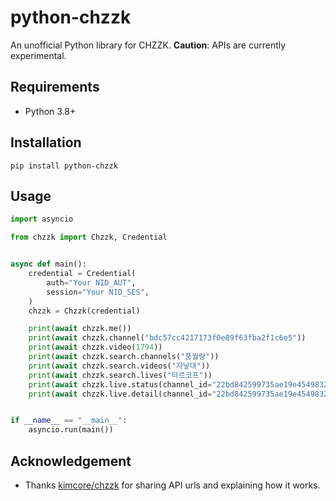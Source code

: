 # python-chzzk
An unofficial Python library for CHZZK. **Caution**: APIs are currently experimental.

## Requirements
- Python 3.8+

## Installation
```
pip install python-chzzk
```

## Usage
```python
import asyncio

from chzzk import Chzzk, Credential


async def main():
    credential = Credential(
        auth="Your NID_AUT",
        session="Your NID_SES",
    )
    chzzk = Chzzk(credential)

    print(await chzzk.me())
    print(await chzzk.channel("bdc57cc4217173f0e89f63fba2f1c6e5"))
    print(await chzzk.video(1794))
    print(await chzzk.search.channels("풍월량"))
    print(await chzzk.search.videos("자낳대"))
    print(await chzzk.search.lives("타르코프"))
    print(await chzzk.live.status(channel_id="22bd842599735ae19e454983280f611e"))
    print(await chzzk.live.detail(channel_id="22bd842599735ae19e454983280f611e"))


if __name__ == "__main__":
    asyncio.run(main())
```

## Acknowledgement
- Thanks [kimcore/chzzk](https://github.com/kimcore/chzzk) for sharing API urls and explaining how it works.
